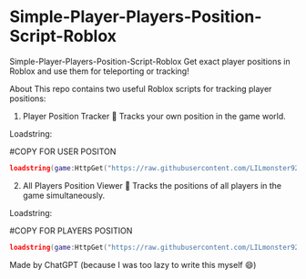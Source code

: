 # Simple-Player-Players-Position-Script-Roblox
Simple-Player-Players-Position-Script-Roblox
Get exact player positions in Roblox and use them for teleporting or tracking!

About
This repo contains two useful Roblox scripts for tracking player positions:

1. Player Position Tracker 👤
Tracks your own position in the game world.

Loadstring:

#COPY FOR USER POSITON

```lua
loadstring(game:HttpGet("https://raw.githubusercontent.com/LILmonster9285/Simple-Player-Players-Postion-Script-Roblox/main/User%20Position.lua"))()
```
2. All Players Position Viewer 👥
Tracks the positions of all players in the game simultaneously.

Loadstring:

#COPY FOR PLAYERS POSITION

```lua
loadstring(game:HttpGet("https://raw.githubusercontent.com/LILmonster9285/Simple-Player-Players-Postion-Script-Roblox/main/Players%20Position.lua"))()
```
Made by ChatGPT (because I was too lazy to write this myself 😄)
